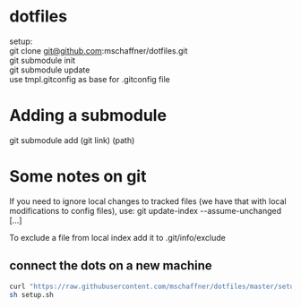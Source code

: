 dotfiles
========
setup:<br>
git clone git@github.com:mschaffner/dotfiles.git<br>
git submodule init<br>
git submodule update<br>
use tmpl.gitconfig as base for .gitconfig file

Adding a submodule
==================
git submodule add (git link) (path)

Some notes on git
=================
If you need to ignore local changes to tracked files (we have that with local
modifications to config files), use:
git update-index --assume-unchanged [<file>...]

To exclude a file from local index add it to .git/info/exclude

connect the dots on a new machine
---------------------------------
```bash
curl "https://raw.githubusercontent.com/mschaffner/dotfiles/master/setup.sh" > setup.sh
sh setup.sh
